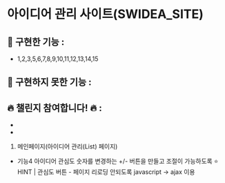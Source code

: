 # 아이디어 관리 사이트(SWIDEA_SITE)

## 📝 구현한 기능 : 
- 1,2,3,5,6,7,8,9,10,11,12,13,14,15

## 📝 구현하지 못한 기능 : 


## 🔥 챌린지 참여합니다! 🔥 :
-
-

1. 메인페이지(아이디어 관리(List) 페이지)
- 기능4 아이디어 관심도 숫자를 변경하는 +/- 버튼을 만들고 조절이 가능하도록
⭐ HINT | 관심도 버튼 - 페이지 리로딩 안되도록 javascript → ajax 이용 